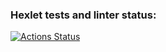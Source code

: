 ### Hexlet tests and linter status:
[![Actions Status](https://github.com/qqUber/devops-for-programmers-project-76/actions/workflows/hexlet-check.yml/badge.svg)](https://github.com/qqUber/devops-for-programmers-project-76/actions)